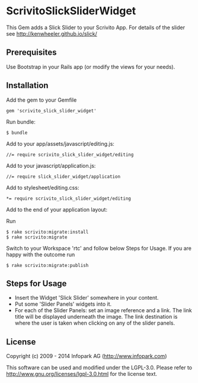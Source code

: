 # ScrivitoSlickSliderWidget

This Gem adds a Slick Slider to your Scrivito App. For details of the slider see http://kenwheeler.github.io/slick/


## Prerequisites

Use Bootstrap in your Rails app (or modify the views for your needs).

## Installation

Add the gem to your Gemfile

    gem 'scrivito_slick_slider_widget'

Run bundle:

    $ bundle

Add to your app/assets/javascript/editing.js:

    //= require scrivito_slick_slider_widget/editing

Add to your javascript/application.js:

    //= require slick_slider_widget/application

Add to stylesheet/editing.css:

    *= require scrivito_slick_slider_widget/editing

Add to the end of your application layout:
<script type="text/javascript" src="//cdn.jsdelivr.net/jquery.slick/1.3.11/slick.min.js"></script>

Run

    $ rake scrivito:migrate:install
    $ rake scrivito:migrate

Switch to your Workspace 'rtc' and follow below Steps for Usage. If you are happy with the outcome run

    $ rake scrivito:migrate:publish

## Steps for Usage

- Insert the Widget 'Slick Slider' somewhere in your content.
- Put some 'Slider Panels' widgets into it.
- For each of the Slider Panels: set an image reference and a link. The link title will be displayed underneath the image. The link destination is where the user is taken when clicking on any of the slider panels.

## License

Copyright (c) 2009 - 2014 Infopark AG (http://www.infopark.com)

This software can be used and modified under the LGPL-3.0. Please refer to http://www.gnu.org/licenses/lgpl-3.0.html for the license text.
